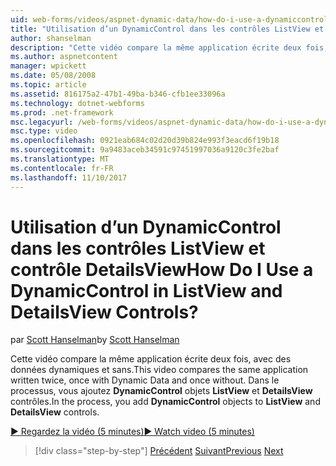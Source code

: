 ```yaml
---
uid: web-forms/videos/aspnet-dynamic-data/how-do-i-use-a-dynamiccontrol-in-listview-and-detailsview-controls
title: "Utilisation d’un DynamicControl dans les contrôles ListView et contrôle DetailsView | Microsoft Docs"
author: shanselman
description: "Cette vidéo compare la même application écrite deux fois, avec des données dynamiques et sans. Dans le processus, vous ajoutez des objets de DynamicControl au ListView un..."
ms.author: aspnetcontent
manager: wpickett
ms.date: 05/08/2008
ms.topic: article
ms.assetid: 816175a2-47b1-49ba-b346-cfb1ee33096a
ms.technology: dotnet-webforms
ms.prod: .net-framework
msc.legacyurl: /web-forms/videos/aspnet-dynamic-data/how-do-i-use-a-dynamiccontrol-in-listview-and-detailsview-controls
msc.type: video
ms.openlocfilehash: 0921eab684c02d20d39b824e993f3eacd6f19b18
ms.sourcegitcommit: 9a9483aceb34591c97451997036a9120c3fe2baf
ms.translationtype: MT
ms.contentlocale: fr-FR
ms.lasthandoff: 11/10/2017
---
```

<a name="how-do-i-use-a-dynamiccontrol-in-listview-and-detailsview-controls"></a><span data-ttu-id="cb4c0-105">Utilisation d’un DynamicControl dans les contrôles ListView et contrôle DetailsView</span><span class="sxs-lookup"><span data-stu-id="cb4c0-105">How Do I Use a DynamicControl in ListView and DetailsView Controls?</span></span>
====================
<span data-ttu-id="cb4c0-106">par [Scott Hanselman](https://github.com/shanselman)</span><span class="sxs-lookup"><span data-stu-id="cb4c0-106">by [Scott Hanselman](https://github.com/shanselman)</span></span>

<span data-ttu-id="cb4c0-107">Cette vidéo compare la même application écrite deux fois, avec des données dynamiques et sans.</span><span class="sxs-lookup"><span data-stu-id="cb4c0-107">This video compares the same application written twice, once with Dynamic Data and once without.</span></span> <span data-ttu-id="cb4c0-108">Dans le processus, vous ajoutez **DynamicControl** objets **ListView** et **DetailsView** contrôles.</span><span class="sxs-lookup"><span data-stu-id="cb4c0-108">In the process, you add **DynamicControl** objects to **ListView** and **DetailsView** controls.</span></span>

[<span data-ttu-id="cb4c0-109">&#9654; Regardez la vidéo (5 minutes)</span><span class="sxs-lookup"><span data-stu-id="cb4c0-109">&#9654; Watch video (5 minutes)</span></span>](https://channel9.msdn.com/Blogs/ASP-NET-Site-Videos/how-do-i-use-a-dynamiccontrol-in-listview-and-detailsview-controls)

>[!div class="step-by-step"]
<span data-ttu-id="cb4c0-110">[Précédent](how-do-i-display-unknown-datatypes.md)
[Suivant](getting-started-with-dynamic-data.md)</span><span class="sxs-lookup"><span data-stu-id="cb4c0-110">[Previous](how-do-i-display-unknown-datatypes.md)
[Next](getting-started-with-dynamic-data.md)</span></span>
